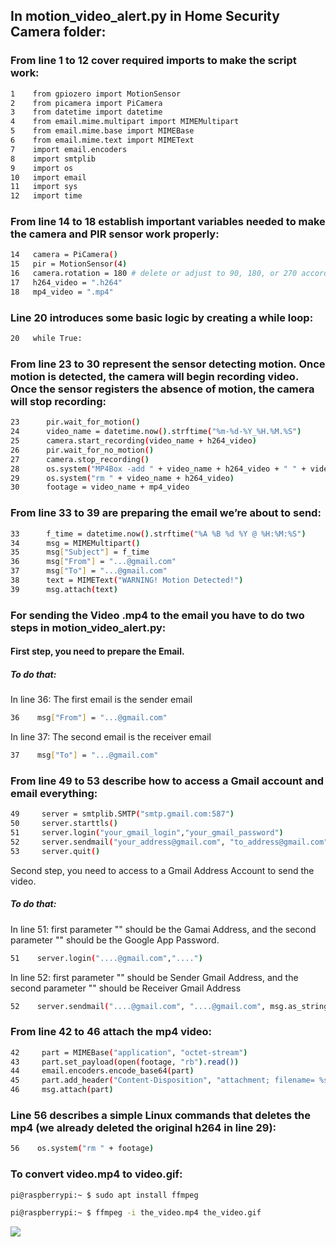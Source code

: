 ## In motion_video_alert.py in Home Security Camera folder:
### From line 1 to 12 cover required imports to make the script work:
```sh
1    from gpiozero import MotionSensor
2    from picamera import PiCamera
3    from datetime import datetime
4    from email.mime.multipart import MIMEMultipart
5    from email.mime.base import MIMEBase
6    from email.mime.text import MIMEText
7    import email.encoders
8    import smtplib
9    import os
10   import email
11   import sys
12   import time
``` 
### From line 14 to 18 establish important variables needed to make the camera and PIR sensor work properly:
```sh
14   camera = PiCamera()
15   pir = MotionSensor(4)
16   camera.rotation = 180 # delete or adjust to 90, 180, or 270 accordingly
17   h264_video = ".h264" 
18   mp4_video = ".mp4"
``` 
### Line 20 introduces some basic logic by creating a while loop:
```sh
20   while True:
``` 
### From line 23 to 30 represent the sensor detecting motion. Once motion is detected, the camera will begin recording video. Once the sensor registers the absence of motion, the camera will stop recording:
```sh
23      pir.wait_for_motion()
24      video_name = datetime.now().strftime("%m-%d-%Y_%H.%M.%S")
25      camera.start_recording(video_name + h264_video)
26      pir.wait_for_no_motion()
27      camera.stop_recording()
28      os.system("MP4Box -add " + video_name + h264_video + " " + video_name + mp4_video)
29      os.system("rm " + video_name + h264_video)
30      footage = video_name + mp4_video
``` 
### From line 33 to 39 are preparing the email we’re about to send:
```sh
33      f_time = datetime.now().strftime("%A %B %d %Y @ %H:%M:%S")
34      msg = MIMEMultipart()
35      msg["Subject"] = f_time
36      msg["From"] = "...@gmail.com"
37      msg["To"] = "...@gmail.com"
38      text = MIMEText("WARNING! Motion Detected!")
39      msg.attach(text)
``` 

### For sending the Video .mp4 to the email you have to do two steps in motion_video_alert.py:

#### First step, you need to prepare the Email.
##### To do that: 
In line 36: 
The first email is the sender email 
```sh
36    msg["From"] = "...@gmail.com"
``` 
In line 37: 
The second email is the receiver email
```sh
37    msg["To"] = "...@gmail.com"
``` 
### From line 49 to 53 describe how to access a Gmail account and email everything:
```sh
49     server = smtplib.SMTP("smtp.gmail.com:587")
50     server.starttls()
51     server.login("your_gmail_login","your_gmail_password")
52     server.sendmail("your_address@gmail.com", "to_address@gmail.com", msg.as_string())
53     server.quit()
``` 
Second step, you need to access to a Gmail Address Account to send the video. 
##### To do that: 
In line 51: first parameter "" should be the Gamai Address, and the second parameter "" should be the Google App Password.
```sh
51    server.login("....@gmail.com","....")
``` 
In line 52: first parameter "" should be Sender Gmail Address, and the second parameter "" should be Receiver Gmail Address
```sh
52    server.sendmail("....@gmail.com", "....@gmail.com", msg.as_string())
``` 
### From line 42 to 46 attach the mp4 video:
```sh
42     part = MIMEBase("application", "octet-stream")
43     part.set_payload(open(footage, "rb").read())
44     email.encoders.encode_base64(part)
45     part.add_header("Content-Disposition", "attachment; filename= %s" % os.path.basename(footage))
46     msg.attach(part)
``` 
### Line 56 describes a simple Linux commands that deletes the mp4 (we already deleted the original h264 in line 29):
```sh
56    os.system("rm " + footage)
``` 
### To convert video.mp4 to video.gif:
```sh
pi@raspberrypi:~ $ sudo apt install ffmpeg
```
```sh
pi@raspberrypi:~ $ ffmpeg -i the_video.mp4 the_video.gif
```
![](Camera/video.gif)
